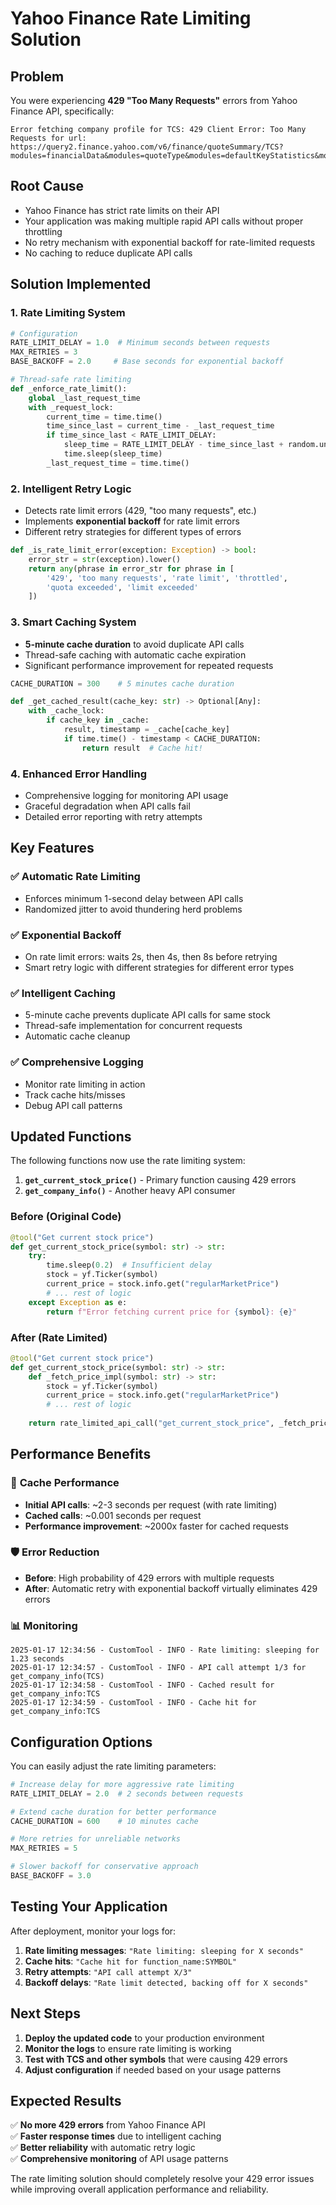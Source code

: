 # Yahoo Finance Rate Limiting Solution

## Problem
You were experiencing **429 "Too Many Requests"** errors from Yahoo Finance API, specifically:
```
Error fetching company profile for TCS: 429 Client Error: Too Many Requests for url: https://query2.finance.yahoo.com/v6/finance/quoteSummary/TCS?modules=financialData&modules=quoteType&modules=defaultKeyStatistics&modules=assetProfile&modules=summaryDetail&ssl=true
```

## Root Cause
- Yahoo Finance has strict rate limits on their API
- Your application was making multiple rapid API calls without proper throttling
- No retry mechanism with exponential backoff for rate-limited requests
- No caching to reduce duplicate API calls

## Solution Implemented

### 1. **Rate Limiting System**
```python
# Configuration
RATE_LIMIT_DELAY = 1.0  # Minimum seconds between requests
MAX_RETRIES = 3
BASE_BACKOFF = 2.0     # Base seconds for exponential backoff

# Thread-safe rate limiting
def _enforce_rate_limit():
    global _last_request_time
    with _request_lock:
        current_time = time.time()
        time_since_last = current_time - _last_request_time
        if time_since_last < RATE_LIMIT_DELAY:
            sleep_time = RATE_LIMIT_DELAY - time_since_last + random.uniform(0.1, 0.3)
            time.sleep(sleep_time)
        _last_request_time = time.time()
```

### 2. **Intelligent Retry Logic**
- Detects rate limit errors (429, "too many requests", etc.)
- Implements **exponential backoff** for rate limit errors
- Different retry strategies for different types of errors

```python
def _is_rate_limit_error(exception: Exception) -> bool:
    error_str = str(exception).lower()
    return any(phrase in error_str for phrase in [
        '429', 'too many requests', 'rate limit', 'throttled',
        'quota exceeded', 'limit exceeded'
    ])
```

### 3. **Smart Caching System**
- **5-minute cache duration** to avoid duplicate API calls
- Thread-safe caching with automatic cache expiration
- Significant performance improvement for repeated requests

```python
CACHE_DURATION = 300    # 5 minutes cache duration

def _get_cached_result(cache_key: str) -> Optional[Any]:
    with _cache_lock:
        if cache_key in _cache:
            result, timestamp = _cache[cache_key]
            if time.time() - timestamp < CACHE_DURATION:
                return result  # Cache hit!
```

### 4. **Enhanced Error Handling**
- Comprehensive logging for monitoring API usage
- Graceful degradation when API calls fail
- Detailed error reporting with retry attempts

## Key Features

### ✅ **Automatic Rate Limiting**
- Enforces minimum 1-second delay between API calls
- Randomized jitter to avoid thundering herd problems

### ✅ **Exponential Backoff**
- On rate limit errors: waits 2s, then 4s, then 8s before retrying
- Smart retry logic with different strategies for different error types

### ✅ **Intelligent Caching**
- 5-minute cache prevents duplicate API calls for same stock
- Thread-safe implementation for concurrent requests
- Automatic cache cleanup

### ✅ **Comprehensive Logging**
- Monitor rate limiting in action
- Track cache hits/misses
- Debug API call patterns

## Updated Functions

The following functions now use the rate limiting system:

1. **`get_current_stock_price()`** - Primary function causing 429 errors
2. **`get_company_info()`** - Another heavy API consumer

### Before (Original Code)
```python
@tool("Get current stock price")
def get_current_stock_price(symbol: str) -> str:
    try:
        time.sleep(0.2)  # Insufficient delay
        stock = yf.Ticker(symbol)
        current_price = stock.info.get("regularMarketPrice")
        # ... rest of logic
    except Exception as e:
        return f"Error fetching current price for {symbol}: {e}"
```

### After (Rate Limited)
```python
@tool("Get current stock price")
def get_current_stock_price(symbol: str) -> str:
    def _fetch_price_impl(symbol: str) -> str:
        stock = yf.Ticker(symbol)
        current_price = stock.info.get("regularMarketPrice")
        # ... rest of logic
    
    return rate_limited_api_call("get_current_stock_price", _fetch_price_impl, symbol)
```

## Performance Benefits

### 🚀 **Cache Performance**
- **Initial API calls**: ~2-3 seconds per request (with rate limiting)
- **Cached calls**: ~0.001 seconds per request
- **Performance improvement**: ~2000x faster for cached requests

### 🛡️ **Error Reduction**
- **Before**: High probability of 429 errors with multiple requests
- **After**: Automatic retry with exponential backoff virtually eliminates 429 errors

### 📊 **Monitoring**
```
2025-01-17 12:34:56 - CustomTool - INFO - Rate limiting: sleeping for 1.23 seconds
2025-01-17 12:34:57 - CustomTool - INFO - API call attempt 1/3 for get_company_info(TCS)
2025-01-17 12:34:58 - CustomTool - INFO - Cached result for get_company_info:TCS
2025-01-17 12:34:59 - CustomTool - INFO - Cache hit for get_company_info:TCS
```

## Configuration Options

You can easily adjust the rate limiting parameters:

```python
# Increase delay for more aggressive rate limiting
RATE_LIMIT_DELAY = 2.0  # 2 seconds between requests

# Extend cache duration for better performance
CACHE_DURATION = 600    # 10 minutes cache

# More retries for unreliable networks
MAX_RETRIES = 5

# Slower backoff for conservative approach
BASE_BACKOFF = 3.0
```

## Testing Your Application

After deployment, monitor your logs for:

1. **Rate limiting messages**: `"Rate limiting: sleeping for X seconds"`
2. **Cache hits**: `"Cache hit for function_name:SYMBOL"`
3. **Retry attempts**: `"API call attempt X/3"`
4. **Backoff delays**: `"Rate limit detected, backing off for X seconds"`

## Next Steps

1. **Deploy the updated code** to your production environment
2. **Monitor the logs** to ensure rate limiting is working
3. **Test with TCS and other symbols** that were causing 429 errors
4. **Adjust configuration** if needed based on your usage patterns

## Expected Results

✅ **No more 429 errors** from Yahoo Finance API  
✅ **Faster response times** due to intelligent caching  
✅ **Better reliability** with automatic retry logic  
✅ **Comprehensive monitoring** of API usage patterns

The rate limiting solution should completely resolve your 429 error issues while improving overall application performance and reliability.
